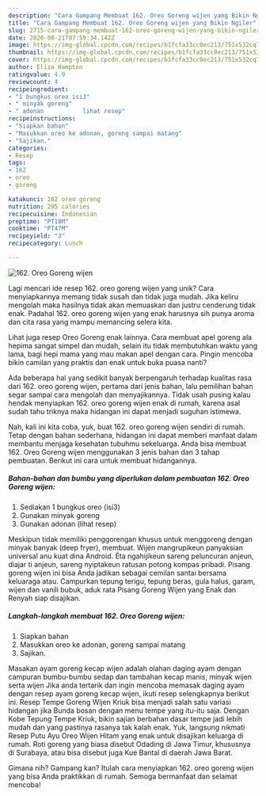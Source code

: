 ```yaml
---
description: "Cara Gampang Membuat 162. Oreo Goreng wijen yang Bikin Ngiler"
title: "Cara Gampang Membuat 162. Oreo Goreng wijen yang Bikin Ngiler"
slug: 2715-cara-gampang-membuat-162-oreo-goreng-wijen-yang-bikin-ngiler
date: 2020-08-21T07:59:34.142Z
image: https://img-global.cpcdn.com/recipes/b1fcfa33cc0ec213/751x532cq70/162-oreo-goreng-wijen-foto-resep-utama.jpg
thumbnail: https://img-global.cpcdn.com/recipes/b1fcfa33cc0ec213/751x532cq70/162-oreo-goreng-wijen-foto-resep-utama.jpg
cover: https://img-global.cpcdn.com/recipes/b1fcfa33cc0ec213/751x532cq70/162-oreo-goreng-wijen-foto-resep-utama.jpg
author: Eliza Hampton
ratingvalue: 4.9
reviewcount: 4
recipeingredient:
- "1 bungkus oreo isi3"
- " minyak goreng"
- " adonan           lihat resep"
recipeinstructions:
- "Siapkan bahan"
- "Masukkan oreo ke adonan, goreng sampai matang"
- "Sajikan."
categories:
- Resep
tags:
- 162
- oreo
- goreng

katakunci: 162 oreo goreng 
nutrition: 295 calories
recipecuisine: Indonesian
preptime: "PT10M"
cooktime: "PT47M"
recipeyield: "3"
recipecategory: Lunch

---
```



![162. Oreo Goreng wijen](https://img-global.cpcdn.com/recipes/b1fcfa33cc0ec213/751x532cq70/162-oreo-goreng-wijen-foto-resep-utama.jpg)

Lagi mencari ide resep 162. oreo goreng wijen yang unik? Cara menyiapkannya memang tidak susah dan tidak juga mudah. Jika keliru mengolah maka hasilnya tidak akan memuaskan dan justru cenderung tidak enak. Padahal 162. oreo goreng wijen yang enak harusnya sih punya aroma dan cita rasa yang mampu memancing selera kita.

Lihat juga resep Oreo Goreng enak lainnya. Cara membuat apel goreng ala hepima sangat simpel dan mudah, selain itu tidak membutuhkan waktu yang lama, bagi hepi mama yang mau makan apel dengan cara. Pingin mencoba bikin camilan yang praktis dan enak untuk buka puasa nanti?

Ada beberapa hal yang sedikit banyak berpengaruh terhadap kualitas rasa dari 162. oreo goreng wijen, pertama dari jenis bahan, lalu pemilihan bahan segar sampai cara mengolah dan menyajikannya. Tidak usah pusing kalau hendak menyiapkan 162. oreo goreng wijen enak di rumah, karena asal sudah tahu triknya maka hidangan ini dapat menjadi suguhan istimewa.


Nah, kali ini kita coba, yuk, buat 162. oreo goreng wijen sendiri di rumah. Tetap dengan bahan sederhana, hidangan ini dapat memberi manfaat dalam membantu menjaga kesehatan tubuhmu sekeluarga. Anda bisa membuat 162. Oreo Goreng wijen menggunakan 3 jenis bahan dan 3 tahap pembuatan. Berikut ini cara untuk membuat hidangannya.

<!--inarticleads1-->

##### Bahan-bahan dan bumbu yang diperlukan dalam pembuatan 162. Oreo Goreng wijen:

1. Sediakan 1 bungkus oreo (isi3)
1. Gunakan  minyak goreng
1. Gunakan  adonan           (lihat resep)


Meskipun tidak memiliki penggorengan khusus untuk menggoreng dengan minyak banyak (deep fryer), membuat. Wijén mangrupikeun panyaksian universal anu kuat dina Android. Éta ngahijikeun sareng peluncuran anjeun, diajar ti anjeun, sareng nyiptakeun ratusan potong kompas pribadi. Pisang goreng wijen ini bisa Anda jadikan sebagai cemilan santai bersama keluaraga atau. Campurkan tepung terigu, tepung beras, gula halus, garam, wijen dan vanili bubuk, aduk rata Pisang Goreng Wijen yang Enak dan Renyah siap disajikan. 

<!--inarticleads2-->

##### Langkah-langkah membuat 162. Oreo Goreng wijen:

1. Siapkan bahan
1. Masukkan oreo ke adonan, goreng sampai matang
1. Sajikan.


Masakan ayam goreng kecap wijen adalah olahan daging ayam dengan campuran bumbu-bumbu sedap dan tambahan kecap manis, minyak wijen serta wijen Jika anda tertarik dan ingin mencoba memasak daging ayam dengan resep ayam goreng kecap wijen, ikuti resep selengkapnya berikut ini. Resep Tempe Goreng Wijen Kriuk bisa menjadi salah satu variasi hidangan jika Bunda bosan dengan menu tempe yang itu-itu saja. Dengan Kobe Tepung Tempe Kriuk, bikin sajian berbahan dasar tempe jadi lebih mudah dan yang pastinya rasanya tak kalah enak. Yuk, langsung nikmati Resep Putu Ayu Oreo Wijen Hitam yang enak untuk disajikan keluarga di rumah. Roti goreng yang biasa disebut Odading di Jawa Timur, khususnya di Surabaya, atau bisa disebut juga Kue Bantal di daerah Jawa Barat. 

Gimana nih? Gampang kan? Itulah cara menyiapkan 162. oreo goreng wijen yang bisa Anda praktikkan di rumah. Semoga bermanfaat dan selamat mencoba!
